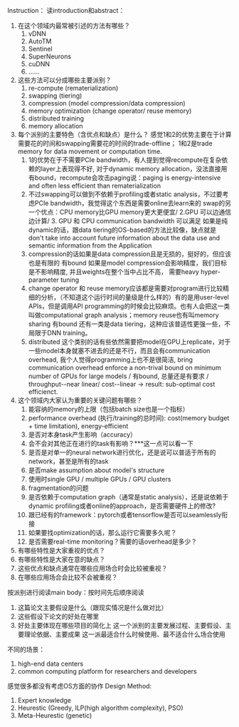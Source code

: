 Instruction：
读introduction和abstract：
1. 在这个领域内最常被引述的方法有哪些？ 
   1. vDNN
   2. AutoTM
   3. Sentinel
   4. SuperNeurons
   5. cuDNN
   6. ……
2. 这些方法可以分成哪些主要派别？
   1. re-compute (rematerialization)
   2. swapping (tiering)
   3. compression (model compression/data compression)
   4. memory optimization (change operator/ reuse memory)
   5. distributed training
   6. memory allocation
3. 每个派别的主要特色（含优点和缺点）是什么？
   感觉1和2的优势主要在于计算需要花的时间和swapping需要花的时间的trade-offline；
   1和2是trade memory for data movement or computation time.
   1. 1的优势在于不需要PCIe bandwidth，有人提到觉得recompute在复杂依赖的layer上表现得不好, 对于dynamic memory allocation，没法直接用 有bound，recompute会攻击paging说：paging is energy-intensive and often less efficient than rematerialization
   2. 不过swapping可以做到不依赖于profiling或者static analysis，不过要考虑PCIe bandwidth，我觉得这个东西是需要online去learn来的
   swap的另一个优点：CPU memory比GPU memory更大更便宜/ 2.GPU 可以边通信边计算/ 3. GPU 和 CPU communication bandwidth 可以满足
   如果是纯dynamic的话，跟data tiering的OS-based的方法比较像，缺点就是 don't take into account future information about the data use and semantic information from the Application
   3. compression的话如果是data compression且是无损的，挺好的，但应该也是有限的 有bound
   如果是model compression会影响精度，我们目标是不影响精度, 并且weights在整个当中占比不高， 需要heavy hyper-parameter tuning
   4. change operator 和 reuse memory应该都是需要对program进行比较精细的分析，（不知道这个运行时间的量级是什么样的）有的是用user-level APIs，但是调用API programming的时候会比较麻烦。也有人会把这一类叫做computational graph analysis；memory reuse也有叫memory sharing 有bound
   还有一类是data tiering，这种应该普适性更强一些，不局限于DNN training。
   5. distributed 这个类别的话有些依然需要把model在GPU上replicate，对于一些model本身就塞不进去的还是不行，而且会有communication overhead, 我个人觉得programming上也不是很简洁, bring communication overhead 
   enforce a non-trival bound on minimum number of GPUs for large models / 有bound, 总量还是有要求 / throughput--near linear/ cost--linear -> result: sub-optimal cost efficienct.
4. 这个领域内大家认为重要的关键问题有哪些？
   1. 能容纳的memory的上限（包括batch size也是一个指标）
   2. performance overhead (执行/training的总时间): cost(memory budget + time limitation), energy-efficient 
   3. 是否对本身task产生影响（accuracy）
   4. 会不会对其他正在进行的task有影响？***这一点可以看一下
   5. 是否是对单一的neural network进行优化，还是说可以普适于所有的network，甚至是所有的task
   6. 是否make assumption about model's structure
   7. 使用时single GPU / multiple GPUs / GPU clusters
   8. fragmentation的问题
   9. 是否依赖于computation graph（通常是static analysis），还是说依赖于dynamic profiling或者online的approach，是否需要硬件上的修改?
   10. 跟已经有的framework：pytorch或者tensorflow是否可以seamlessly衔接
   11. 如果要找optimization的话，那么运行它需要多久呢？
   12. 是否需要real-time monitoring？需要的话overhead是多少？
5. 有哪些特性是大家重视的优点？
6. 有哪些特性是大家在意的缺点？
7. 这些优点和缺点通常在哪些应用场合时会比较被重视？
8. 在哪些应用场合会比较不会被重视？

按派别进行阅读main body：按时间先后顺序阅读
1. 这篇论文主要假设是什么（跟现实情况是什么做对比）
2. 这些假设下论文的好处在哪里
3. 好处主要体现在哪些项目的简化上
这一个派别的主要发展过程、主要假设、主要理论依据、主要成果
这一派最适合什么时候使用、最不适合什么场合使用


不同的场景：
1. high-end data centers
2. common computing platform for researchers and developers

感觉很多都没有考虑OS方面的协作
Design Method:
1. Expert knowledge
2. Heurestic (Greedy, ILP(high algorithm complexity), PSO)
3. Meta-Heurestic (genetic)